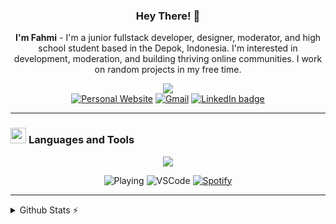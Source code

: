 <div align="center">
  
  ### Hey There! 👋
  **I'm Fahmi** - I'm a junior fullstack developer, designer, moderator, and high school student based in the Depok, Indonesia. I'm interested in development, moderation, and building     thriving online communities. I work on random projects in my free time.  
   
  [![](https://komarev.com/ghpvc/?username=miiiwdy&style=plastic&base=15320&abbreviated=true&color=green&label=Profile+Views)](https://komarev.com)<br>
  [![Personal Website](https://img.shields.io/badge/Personal_Website-30302f?style=flat&logo=GoogleChrome&logoColor=white)](https://miiiwdy.xyz)
  [![Gmail](https://img.shields.io/badge/fahmiwidyaa@gmail.com-30302f?style=flat&logo=gmail&logoColor=white)](mailto:fahmiwidyaa@gmail.com)
  [![LinkedIn badge](https://img.shields.io/badge/LinkedIn_Profile-30302f?style=flat&logo=linkedin)](https://www.linkedin.com/in/fahmiwidyapurnama)<br>
  
</div>
 
---

### <img src="https://github.com/mezotv/discord-badges/blob/main/assets/supportscommands.svg" width="25" height="25" style="vertical-align: center;" /> <span style="vertical-align: center;">Languages and Tools</span>


<p align="center">
  <a href="https://skillicons.dev">
    <img src="https://skillicons.dev/icons?i=figma,tailwind,express,js,discordjs,nodejs,jquery,laravel,vue,cs,unity,mysql,postgres" />
  </a>
</p>
</div>


<div align="center">

![Playing](https://img.shields.io/badge/any_text-you_like-blue)
![VSCode](https://img.shields.io/endpoint?url=https://dev.discordprofiles.me/api/badge/vscode/792447338852384788&label=Editing%20di%20VSCode)
[![Spotify](https://img.shields.io/endpoint?url=https://dev.discordprofiles.me/api/badge/spotify/792447338852384788&label=Musik%20Favorit)](https://dev.discordprofiles.me/openspotify/276544649148235776)


</div>

---

<details>
  <summary>Github Stats ⚡</summary>
  <div align="center">

![](https://github-readme-stats.vercel.app/api?username=miiiwdy&theme=vue-dark&show_icons=true&hide_border=true&count_private=true)
![](https://github-readme-stats.vercel.app/api/top-langs/?username=miiiwdy&theme=vue-dark&show_icons=true&hide_border=true&layout=compact)

</div>
</details>
